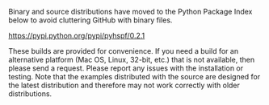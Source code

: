 Binary and source distributions have moved to the Python Package Index below to avoid cluttering GitHub with binary files.

https://pypi.python.org/pypi/pyhspf/0.2.1

These builds are provided for convenience. If you need a build for an alternative platform (Mac OS, Linux, 32-bit, etc.) that is not available, then please send a request. Please report any issues with the installation or testing. Note that the examples distributed with the source are designed for the latest distribution and therefore may not work correctly with older distributions.